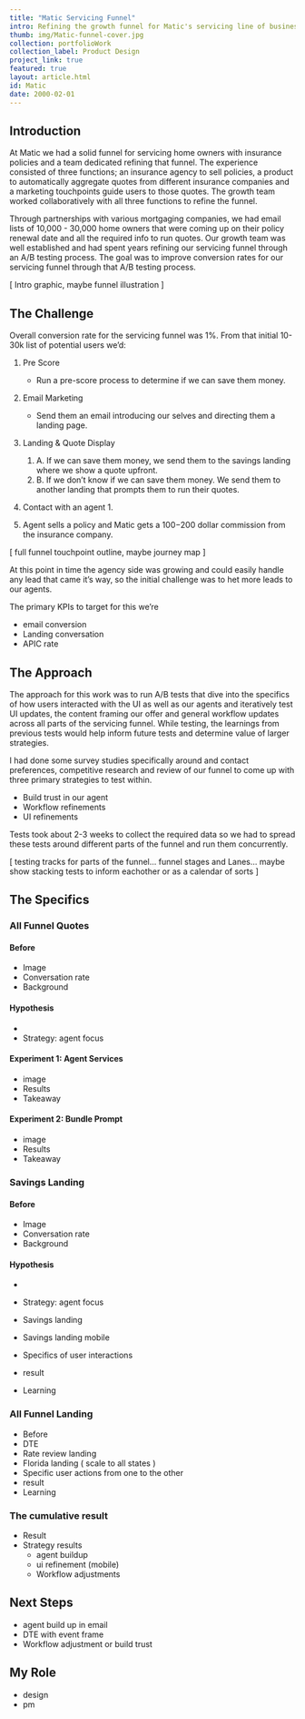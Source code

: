 ```yaml
---
title: "Matic Servicing Funnel"
intro: Refining the growth funnel for Matic's servicing line of business
thumb: img/Matic-funnel-cover.jpg
collection: portfolioWork
collection_label: Product Design
project_link: true
featured: true
layout: article.html
id: Matic
date: 2000-02-01
---
```


<div class="Article-section">

<h2 class="Section-title">Introduction</h2>

At Matic we had a solid funnel for servicing home owners with insurance policies and a team dedicated refining that funnel. The experience consisted of three functions; an insurance agency to sell policies, a product to automatically aggregate quotes from different insurance companies and a marketing touchpoints guide users to those quotes. The growth team worked collaboratively with all three functions to refine the funnel.

Through partnerships with various mortgaging companies, we had email lists of 10,000 - 30,000 home owners that were coming up on their policy renewal date and all the required info to run quotes. Our growth team was well established and had spent years refining our servicing funnel through an A/B testing process. The goal was to improve conversion rates for our servicing funnel through that A/B testing process.

[ Intro graphic, maybe funnel illustration ]

</div>

<div class="Article-section">

<h2 class="Section-title">The Challenge</h2>

Overall conversion rate for the servicing funnel was 1%. From that initial 10-30k list of potential users we’d:

1. Pre Score
	* Run a pre-score process to determine if we can save them money.

2. Email Marketing
	* Send them an email introducing our selves and directing them a landing page.

3. Landing & Quote Display
	1. A. If we can save them money, we send them to the savings landing where we show a quote upfront. 
	2. B. If we don’t know if we can save them money. We send them to another landing that prompts them to run their quotes.

4. Contact with an agent
	1. 

5. Agent sells a policy and Matic gets a $100  -$200 dollar commission from the insurance company.

[ full funnel touchpoint outline, maybe journey map ]

At this point in time the agency side was growing and could easily handle any lead that came it’s way, so the initial challenge was to het more leads to our agents.

The primary KPIs to target for this we’re
* email conversion 
* Landing conversation
* APIC rate 

</div>

<div class="Article-section">

<h2 class="Section-title">The Approach</h2>

The approach for this work was to run A/B tests that dive into the specifics of how users interacted with the UI as well as our agents and iteratively test UI updates, the content framing our offer and general workflow updates across all parts of the servicing funnel. While testing, the learnings from previous tests would help inform future tests and determine value of larger strategies.

I had done some survey studies specifically around and contact preferences, competitive research and review of our funnel to come up with three primary strategies to test within.

* Build trust in our agent
* Workflow refinements
* UI refinements

Tests took about 2-3 weeks to collect the required data so we had to spread these tests around different parts of the funnel and run them concurrently.

[ testing tracks for parts of the funnel… funnel stages and Lanes… maybe show stacking tests to inform eachother or as a calendar of sorts ]

</div>

<div class="Article-section">

<h2 class="Section-title">The Specifics</h2>

### All Funnel Quotes
#### Before
* Image
* Conversation rate
* Background

#### Hypothesis
* 
* Strategy: agent focus 

#### Experiment 1: Agent Services
*  image
* Results
* Takeaway 

#### Experiment 2: Bundle Prompt
*  image
* Results
* Takeaway 

### Savings Landing
#### Before
* Image
* Conversation rate
* Background

#### Hypothesis
* 
* Strategy: agent focus 



* Savings landing
* Savings landing mobile
* Specifics of user interactions
* result
* Learning 

### All Funnel Landing
* Before
* DTE
* Rate review landing
* Florida landing ( scale to all states )
* Specific user actions from one to the other 
* result
* Learning

### The cumulative result
* Result
* Strategy results
	* agent buildup
	* ui refinement (mobile)
	* Workflow adjustments


</div>

<div class="Article-section">

<h2 class="Section-title">Next Steps</h2>

* agent build up in email
* DTE with event frame
* Workflow adjustment or build trust

</div>

<div class="Article-section">

<h2 class="Section-title">My Role</h2>

* design
* pm

</div>